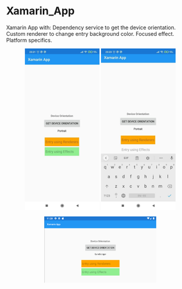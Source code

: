 # Xamarin_App
Xamarin App with:
  Dependency service to get the device orientation.
  Custom renderer to change entry background color.
  Focused effect.
  Platform specifics.

<p>
</p>
<p align="center">
 <img width="200" height:"200" src="App Screenshots/1.jpg" title="Captura 1"/>
 <img width="200" height:"200" src="App Screenshots/2.jpg" title="Captura 2"/> 

</p>
<p align="center">
 <img width="300" height:"300" src="App Screenshots/3.png" title="Captura 3"/>
</p>
